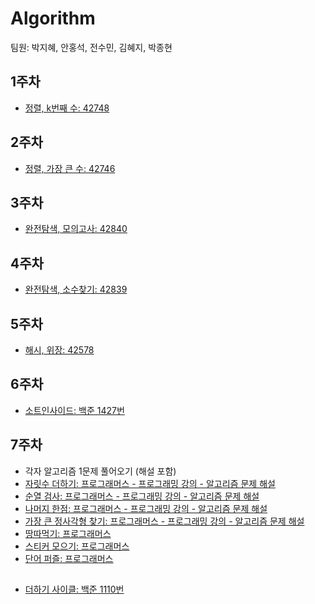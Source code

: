 # Algorithm

팀원: 박지혜, 안홍석, 전수민, 김혜지, 박종현 

## 1주차

- [정렬, k번째 수: 42748](https://programmers.co.kr/learn/courses/30/lessons/42748)


## 2주차 

- [정렬, 가장 큰 수: 42746](https://programmers.co.kr/learn/courses/30/lessons/42746)

## 3주차

- [완전탐색, 모의고사: 42840](https://programmers.co.kr/learn/courses/30/lessons/42840?language=swift)

## 4주차

- [완전탐색, 소수찾기: 42839](https://programmers.co.kr/learn/courses/30/lessons/42839?language=swift)

## 5주차

- [해시, 위장: 42578](https://programmers.co.kr/learn/courses/30/lessons/42578?language=swift)

## 6주차

- [소트인사이드: 백준 1427번](https://www.acmicpc.net/problem/1427)

## 7주차

- 각자 알고리즘 1문제 풀어오기 (해설 포함)
- [자릿수 더하기: 프로그래머스 - 프로그래밍 강의 - 알고리즘 문제 해설](https://programmers.co.kr/learn/courses/18/lessons/1876)
- [순열 검사: 프로그래머스 - 프로그래밍 강의 - 알고리즘 문제 해설](https://programmers.co.kr/learn/courses/18/lessons/1877)
- [나머지 한점: 프로그래머스 - 프로그래밍 강의 - 알고리즘 문제 해설](https://programmers.co.kr/learn/courses/18/lessons/1878)
- [가장 큰 정사각형 찾기: 프로그래머스 - 프로그래밍 강의 - 알고리즘 문제 해설](https://programmers.co.kr/learn/courses/18/lessons/1879)
- [땅따먹기: 프로그래머스](https://programmers.co.kr/learn/courses/18/lessons/1880)
- [스티커 모으기: 프로그래머스](https://programmers.co.kr/learn/courses/18/lessons/1881)
- [단어 퍼즐: 프로그래머스](https://programmers.co.kr/learn/courses/18/lessons/1882)

##

- [더하기 사이클: 백준 1110번](https://www.acmicpc.net/problem/1110)

## 
